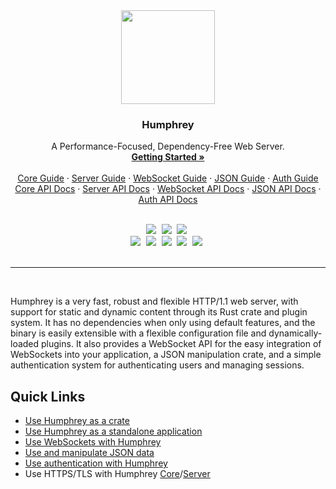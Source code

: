 <div align="center">
  <img src="https://raw.githubusercontent.com/w-henderson/Humphrey/master/assets/logo.png" width=150>

  <h3 align="center">Humphrey</h3>

  <p align="center">
    A Performance-Focused, Dependency-Free Web Server.<br>
    <a href="https://humphrey.whenderson.dev"><strong>Getting Started »</strong></a><br><br>
    <a href="https://humphrey.whenderson.dev/core/index.html">Core Guide</a> ·
    <a href="https://humphrey.whenderson.dev/server/index.html">Server Guide</a> ·
    <a href="https://humphrey.whenderson.dev/websocket/index.html">WebSocket Guide</a> ·
    <a href="https://humphrey.whenderson.dev/json/index.html">JSON Guide</a> ·
    <a href="https://humphrey.whenderson.dev/auth/index.html">Auth Guide</a><br>
    <a href="https://docs.rs/humphrey">Core API Docs</a> ·
    <a href="https://docs.rs/humphrey-server">Server API Docs</a> ·
    <a href="https://docs.rs/humphrey-ws">WebSocket API Docs</a> ·
    <a href="https://docs.rs/humphrey-json">JSON API Docs</a> ·
    <a href="https://docs.rs/humphrey-auth">Auth API Docs</a>
  </p><br>

  <img src="https://img.shields.io/badge/language-rust-b07858?style=for-the-badge&logo=rust" style="margin-right:5px">
  <img src="https://img.shields.io/github/workflow/status/w-henderson/Humphrey/CI?style=for-the-badge" style="margin-right:5px">
  <img src="https://img.shields.io/badge/dependencies-0-brightgreen?style=for-the-badge" style="margin-right:5px"><br>
  <img src="https://img.shields.io/crates/v/humphrey?label=core&style=for-the-badge" style="margin-right:5px">
  <img src="https://img.shields.io/crates/v/humphrey_server?label=server&style=for-the-badge" style="margin-right:5px">
  <img src="https://img.shields.io/crates/v/humphrey_ws?label=ws&style=for-the-badge" style="margin-right:5px">
  <img src="https://img.shields.io/crates/v/humphrey_json?label=json&style=for-the-badge" style="margin-right:5px">
  <img src="https://img.shields.io/crates/v/humphrey_auth?label=auth&style=for-the-badge" style="margin-right:5px"><br><br>
</div>

<hr><br>

Humphrey is a very fast, robust and flexible HTTP/1.1 web server, with support for static and dynamic content through its Rust crate and plugin system. It has no dependencies when only using default features, and the binary is easily extensible with a flexible configuration file and dynamically-loaded plugins. It also provides a WebSocket API for the easy integration of WebSockets into your application, a JSON manipulation crate, and a simple authentication system for authenticating users and managing sessions.

## Quick Links
- [Use Humphrey as a crate](https://humphrey.whenderson.dev/core/index.html)
- [Use Humphrey as a standalone application](https://humphrey.whenderson.dev/server/index.html)
- [Use WebSockets with Humphrey](https://humphrey.whenderson.dev/websocket/index.html)
- [Use and manipulate JSON data](https://humphrey.whenderson.dev/json/index.html)
- [Use authentication with Humphrey](https://humphrey.whenderson.dev/auth/index.html)
- Use HTTPS/TLS with Humphrey [Core](https://humphrey.whenderson.dev/core/https.html)/[Server](https://humphrey.whenderson.dev/server/https.html)